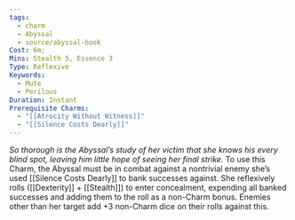 ```yaml
---
tags:
  - charm
  - Abyssal
  - source/abyssal-book
Cost: 6m; 
Mins: Stealth 5, Essence 3
Type: Reflexive
Keywords:
  - Mute
  - Perilous
Duration: Instant
Prerequisite Charms:
  - "[[Atrocity Without Witness]]"
  - "[[Silence Costs Dearly]]"
---
```

*So thorough is the Abyssal’s study of her victim that she knows his every blind spot, leaving him little hope of seeing her final strike.*
To use this Charm, the Abyssal must be in combat against a nontrivial enemy she’s used [[Silence Costs Dearly]] to bank successes against. She reflexively rolls ([[Dexterity]] + [[Stealth]]) to enter concealment, expending all banked successes and adding them to the roll as a non-Charm bonus. Enemies other than her target add +3 non-Charm dice on their rolls against this.